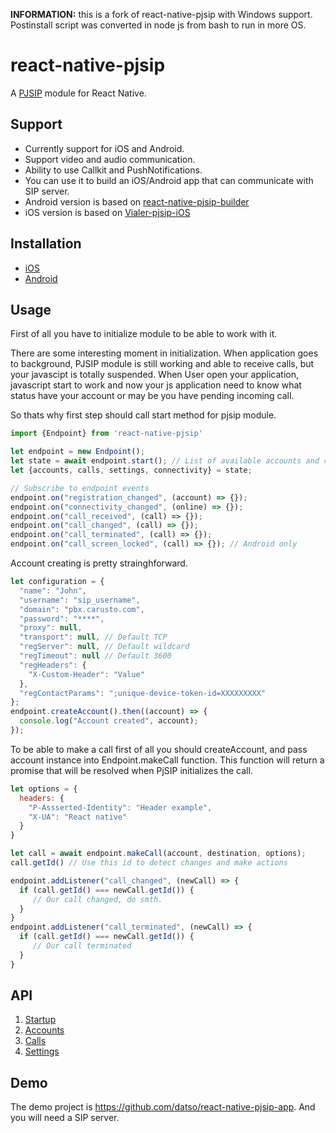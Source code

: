 **INFORMATION:** this is a fork of react-native-pjsip with Windows support. Postinstall script was converted in node js from bash to run in more OS.


# react-native-pjsip

A [PJSIP](http://www.pjsip.org/) module for React Native.

## Support
- Currently support for iOS and Android.  
- Support video and audio communication.
- Ability to use Callkit and PushNotifications.
- You can use it to build an iOS/Android app that can communicate with SIP server.
- Android version is based on [react-native-pjsip-builder](https://github.com/datso/react-native-pjsip-builder)
- iOS version is based on [Vialer-pjsip-iOS](https://github.com/VoIPGRID/Vialer-pjsip-iOS)

## Installation

- [iOS](https://github.com/datso/react-native-pjsip/blob/master/docs/installation_ios.md)
- [Android](https://github.com/datso/react-native-pjsip/blob/master/docs/installation_android.md)

## Usage

First of all you have to initialize module to be able to work with it.

There are some interesting moment in initialization.
When application goes to background, PJSIP module is still working and able to receive calls, but your javascipt is totally suspended.
When User open your application, javascript start to work and now your js application need to know what status have your account or may be you have pending incoming call.

So thats why first step should call start method for pjsip module.

```javascript
import {Endpoint} from 'react-native-pjsip'

let endpoint = new Endpoint();
let state = await endpoint.start(); // List of available accounts and calls when RN context is started, could not be empty because Background service is working on Android
let {accounts, calls, settings, connectivity} = state;

// Subscribe to endpoint events
endpoint.on("registration_changed", (account) => {});
endpoint.on("connectivity_changed", (online) => {});
endpoint.on("call_received", (call) => {});
endpoint.on("call_changed", (call) => {});
endpoint.on("call_terminated", (call) => {});
endpoint.on("call_screen_locked", (call) => {}); // Android only
```

Account creating is pretty strainghforward.

```javascript
let configuration = {
  "name": "John",
  "username": "sip_username",
  "domain": "pbx.carusto.com",
  "password": "****",
  "proxy": null,
  "transport": null, // Default TCP
  "regServer": null, // Default wildcard
  "regTimeout": null // Default 3600
  "regHeaders": {
    "X-Custom-Header": "Value"
  },
  "regContactParams": ";unique-device-token-id=XXXXXXXXX"
};
endpoint.createAccount().then((account) => {
  console.log("Account created", account);
});

```

To be able to make a call first of all you should createAccount, and pass account instance into Endpoint.makeCall function.
This function will return a promise that will be resolved when PjSIP initializes the call.

```javascript
let options = {
  headers: {
    "P-Assserted-Identity": "Header example",
    "X-UA": "React native"
  }
}

let call = await endpoint.makeCall(account, destination, options);
call.getId() // Use this id to detect changes and make actions

endpoint.addListener("call_changed", (newCall) => {
  if (call.getId() === newCall.getId()) {
     // Our call changed, do smth.
  }
}
endpoint.addListener("call_terminated", (newCall) => {
  if (call.getId() === newCall.getId()) {
     // Our call terminated
  }
}
```

## API

1. [Startup](https://github.com/datso/react-native-pjsip/blob/master/docs/startup.md)
2. [Accounts](https://github.com/datso/react-native-pjsip/blob/master/docs/accounts.md)
3. [Calls](https://github.com/datso/react-native-pjsip/blob/master/docs/calls.md)
4. [Settings](https://github.com/datso/react-native-pjsip/blob/master/docs/settings.md)

## Demo
The demo project is https://github.com/datso/react-native-pjsip-app. And you will need a SIP server.
